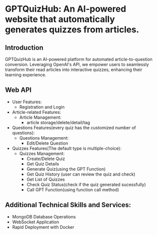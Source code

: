 # GPTQuizHub: An AI-powered website that automatically generates quizzes from articles.

## Introduction
GPTQuizHub is an AI-powered platform for automated article-to-question conversion. Leveraging OpenAI's API, we empower users to seamlessly transform their read articles into interactive quizzes, enhancing their learning experience.

## Web API
- User Features:
    - Registration and Login
- Article-related Features:
    - Article Management:
        - article storage/delete/detail/tag
- Questions Features\(every quiz has the customized number of questions\):
    - Questions Management:
        - Edit/Delete Question
- Quizzes Features\(The default type is multiple-choice\):
    - Quizzes Management:
        - Create/Delete Quiz
        - Get Quiz Details
        - Generate Quiz\(using the GPT Function\)
        - Get Quiz History \(user can review the quiz and check\)
        - Get List of Quizzes
        - Check Quiz Status\(check if the quiz generated sucessfully\)
        - Call GPT Function\(using function call method\)

## Additional Technical Skills and Services:
- MongoDB Database Operations
- WebSocket Application
- Rapid Deployment with Docker